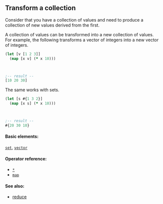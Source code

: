 <!---
  This markdown file was generated. Do not edit.
  -->

## Transform a collection

Consider that you have a collection of values and need to produce a collection of new values derived from the first.

A collection of values can be transformed into a new collection of values. For example, the following transforms a vector of integers into a new vector of integers.

```clojure
(let [v [1 2 3]]
  (map [x v] (* x 10)))



;-- result --
[10 20 30]
```

The same works with sets.

```clojure
(let [s #{1 3 2}]
  (map [x s] (* x 10)))



;-- result --
#{20 30 10}
```

#### Basic elements:

[`set`](../halite-basic-syntax-reference.md#set), [`vector`](../halite-basic-syntax-reference.md#vector)

#### Operator reference:

* [`*`](../halite-full-reference.md#_S)
* [`map`](../halite-full-reference.md#map)


#### See also:

* [reduce](reduce.md)


